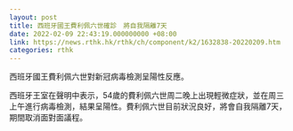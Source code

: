 ```yaml
---
layout: post
title: 西班牙國王費利佩六世確診　將自我隔離7天
date: 2022-02-09 22:43:19.000000000 +08:00
link: https://news.rthk.hk/rthk/ch/component/k2/1632838-20220209.htm
categories: rthk
---
```


西班牙國王費利佩六世對新冠病毒檢測呈陽性反應。

西班牙王室在聲明中表示，54歲的費利佩六世周二晚上出現輕微症狀，並在周三上午進行病毒檢測，結果呈陽性。費利佩六世目前狀況良好，將會自我隔離7天，期間取消面對面議程。
